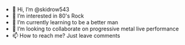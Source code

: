 - 👋 Hi, I’m @skidrow543
- 👀 I’m interested in 80's Rock 
- 🌱 I’m currently learning to be a better man
- 💞️ I’m looking to collaborate on progressive metal live performance 
- 📫 How to reach me? Just leave comments 

<!---
skidrow543/skidrow543 is a ✨ special ✨ repository because its `README.md` (this file) appears on your GitHub profile.
You can click the Preview link to take a look at your changes.
--->
